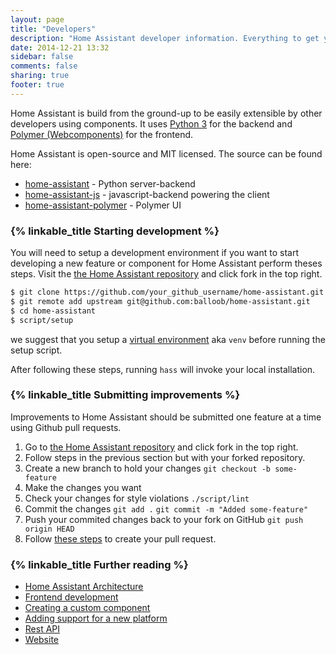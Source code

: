 ```yaml
---
layout: page
title: "Developers"
description: "Home Assistant developer information. Everything to get you started"
date: 2014-12-21 13:32
sidebar: false
comments: false
sharing: true
footer: true
---
```


Home Assistant is build from the ground-up to be easily extensible by other developers using components. It uses [Python 3](https://www.python.org/) for the backend and [Polymer (Webcomponents)](https://www.polymer-project.org/) for the frontend.

Home Assistant is open-source and MIT licensed. The source can be found here:

 - [home-assistant](https://github.com/balloob/home-assistant) - Python server-backend
 - [home-assistant-js](https://github.com/balloob/home-assistant-js) - javascript-backend powering the client
 - [home-assistant-polymer](https://github.com/balloob/home-assistant-polymer) - Polymer UI

### {% linkable_title Starting development %}

You will need to setup a development environment if you want to start developing a new feature or component for Home Assistant perform theses steps. Visit the [the Home Assistant repository](https://github.com/balloob/home-assistant) and click fork in the top right.

```bash
$ git clone https://github.com/your_github_username/home-assistant.git
$ git remote add upstream git@github.com:balloob/home-assistant.git
$ cd home-assistant
$ script/setup
```

we suggest that you setup a [virtual environment](https://docs.python.org/3.4/library/venv.html) aka `venv` before running the setup script.

After following these steps, running `hass` will invoke your local installation.

### {% linkable_title Submitting improvements %}

Improvements to Home Assistant should be submitted one feature at a time using Github pull requests.

 1. Go to [the Home Assistant repository](https://github.com/balloob/home-assistant) and click fork in the top right.
 2. Follow steps in the previous section but with your forked repository.
 3. Create a new branch to hold your changes
    `git checkout -b some-feature`
 4. Make the changes you want
 5. Check your changes for style violations
    `./script/lint`
 6. Commit the changes
    `git add .`
    `git commit -m "Added some-feature"`
 7. Push your commited changes back to your fork on GitHub
    `git push origin HEAD`
 8. Follow [these steps](https://help.github.com/articles/creating-a-pull-request/) to create your pull request.

### {% linkable_title Further reading %}

- [Home Assistant Architecture](/developers/architecture/)
- [Frontend development](/developers/frontend/)
- [Creating a custom component](/developers/creating_components/)
- [Adding support for a new platform](/developers/add_new_platform/)
- [Rest API](/developers/api/)
- [Website](/developers/website/)

